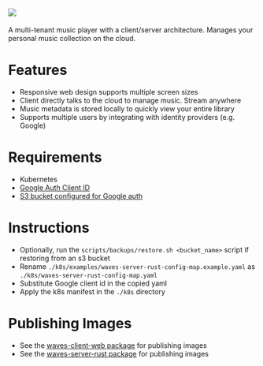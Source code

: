 # <img src="https://s3-us-west-2.amazonaws.com/assets.wavesmusicplayer.com/waves-logo-full.png"/>

A multi-tenant music player with a client/server architecture.
Manages your personal music collection on the cloud.

# Features

- Responsive web design supports multiple screen sizes
- Client directly talks to the cloud to manage music. Stream anywhere
- Music metadata is stored locally to quickly view your entire library
- Supports multiple users by integrating with identity providers (e.g. Google)

# Requirements

- Kubernetes
- [Google Auth Client ID](https://developers.google.com/identity/sign-in/web/sign-in)
- [S3 bucket configured for Google auth](./aws)

# Instructions

- Optionally, run the `scripts/backups/restore.sh <bucket_name>` script if restoring from an s3 bucket
- Rename `./k8s/examples/waves-server-rust-config-map.example.yaml` as `./k8s/waves-server-rust-config-map.yaml`
- Substitute Google client id in the copied yaml
- Apply the k8s manifest in the `./k8s` directory

# Publishing Images
- See the [waves-client-web package](./packages/waves-client-web) for publishing images
- See the [waves-server-rust package](./packages/waves-server-rust) for publishing images
